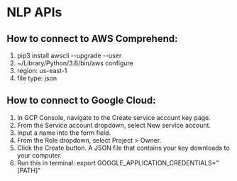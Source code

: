 # NLP APIs
## How to connect to AWS Comprehend:
1. pip3 install awscli --upgrade --user
2. ~/Library/Python/3.6/bin/aws configure
3. region: us-east-1
4. file type: json


## How to connect to Google Cloud:
1. In GCP Console, navigate to the Create service account key page.
2. From the Service account dropdown, select New service account.
3. Input a name into the form field.
4. From the Role dropdown, select Project > Owner.
5. Click the Create button. A JSON file that contains your key downloads to your computer.
6. Run this in terminal: export GOOGLE_APPLICATION_CREDENTIALS="[PATH]"
